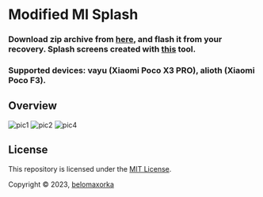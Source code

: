 # Modified MI Splash

### Download zip archive from [here](https://github.com/belomaxorka/poco-x3-pro-MI-splash/releases), and flash it from your recovery. Splash screens created with [this](https://4pda.to/forum/index.php?s=&showtopic=1022379&view=findpost&p=115658666) tool.

### Supported devices: vayu (Xiaomi Poco X3 PRO), alioth (Xiaomi Poco F3).

## Overview
![pic1](https://user-images.githubusercontent.com/54049465/222699080-b7b1a304-ffc2-4941-9143-67140239f382.jpg)
![pic2](https://user-images.githubusercontent.com/54049465/222699351-3d86c17f-2627-4319-9bc2-81a22dc7a80b.jpg)
![pic4](https://user-images.githubusercontent.com/54049465/222699560-1eaa9dbd-3cc5-4e42-8fce-f6462c8e4d37.jpg)

## License

This repository is licensed under the [MIT License](LICENSE).

Copyright © 2023, [belomaxorka](https://github.com/belomaxorka)
